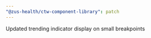 ```yaml
---
"@zus-health/ctw-component-library": patch
---
```


Updated trending indicator display on small breakpoints
